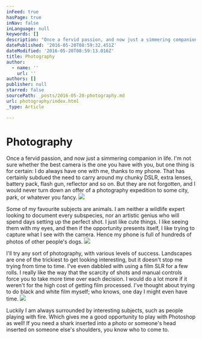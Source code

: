 ```yaml
---
inFeed: true
hasPage: true
inNav: false
inLanguage: null
keywords: []
description: "Once a fervid passion, and now just a simmering companion in life. I'm not sure whether the best camera is the one you have with you, but one thing is for certain: I do always have one with me, thanks to my phone. That has certainly subdued the need to carry around my chunky DSLR, extra lenses, battery pack, flash gun, reflector and so on. But they are not forgotten, and I would never turn down an offer of a photography expedition to some city, park, or whatever you fancy."
datePublished: '2016-05-20T08:59:32.451Z'
dateModified: '2016-05-20T08:59:13.016Z'
title: Photography
author:
  - name: ''
    url: ''
authors: []
publisher: null
starred: false
sourcePath: _posts/2016-05-20-photography.md
url: photography/index.html
_type: Article

---
```

# Photography

Once a fervid passion, and now just a simmering companion in life. I'm not sure whether the best camera is the one you have with you, but one thing is for certain: I do always have one with me, thanks to my phone. That has certainly subdued the need to carry around my chunky DSLR, extra lenses, battery pack, flash gun, reflector and so on. But they are not forgotten, and I would never turn down an offer of a photography expedition to some city, park, or whatever you fancy.
![](https://s3-us-west-2.amazonaws.com/the-grid-img/p/f0911600c0a140388331fa69762960b911f7ae54.jpg)

Some of my favourite subjects are animals. I am neither a wildlife expert looking to document every subspecies, nor an artistic genius who will spend days setting up the perfect shot. I just like cute things. I like seeing them with my eyes, and then if the opportunity presents itself, I like trying to capture what I see with the camera. Hence my phone is full of hundreds of photos of other people's dogs.
![](https://the-grid-user-content.s3-us-west-2.amazonaws.com/d93e5243-73f0-4394-8512-2429a1f12f59.jpg)

I'll try any sort of photography, with various levels of success. Landscapes are one of the trickiest to get looking interesting, but it doesn't stop me trying from time to time. I've even dabbled with using a film SLR for a few rolls. I really like the way that the scarcity of shots and manual controls force you to take more time over each decision. I would do a lot more if it weren't for the high cost of getting film processed. I've thought about trying to do black and white film myself; who knows, one day I might even have time.
![](https://the-grid-user-content.s3-us-west-2.amazonaws.com/002b4ad3-6cc5-4e27-a09b-3fa83faf0f62.jpg)

Luckily I am always surrounded by interesting subjects, such as people playing with fire. Which gives me a good opportunity to play with Photoshop as well! If you need a shark inserted into a photo or someone's head inserted on someone else's shoulders, you know who to come to.